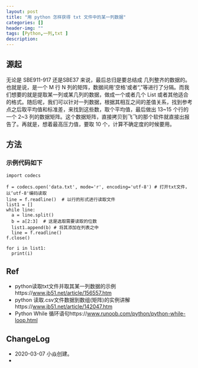 ```yaml
---
layout: post
title: "用 python 怎样获得 txt 文件中的某一列数据"
categories: []
header-img: ""
tags: [Python,一列,txt ]
description: 
---
```


## 源起

无论是 SBE911-917 还是SBE37 来说，最后总归是要总结成 几列整齐的数据的。也就是说，是一个 M 行 N 列的矩阵，数据间用'空格'或者“,”等进行了分隔。而我们想要的就是提取某一列或某几列的数据，做成一个或者几个 List 或者其他适合的格式。随后呢，我们可以针对一列数据，根据其相互之间的差值关系，找到参考点之后取平均值和标准差，来找到这些数，取个平均值，最后做出 13~15 个行的一个 2~3 列的数据矩阵。这个数据矩阵，直接拷贝到飞飞的那个软件就直接出报告了。再就是，想着最高压力值，要取 10 个，计算不确定度的时候要用。



## 方法

### 示例代码如下

```
import codecs
 
f = codecs.open('data.txt', mode='r', encoding='utf-8') # 打开txt文件，以‘utf-8'编码读取
line = f.readline()  # 以行的形式进行读取文件
list1 = []
while line:
  a = line.split()
  b = a[2:3]  # 这是选取需要读取的位数
  list1.append(b) # 将其添加在列表之中
  line = f.readline()
f.close()
 
for i in list1:
  print(i)
```









## Ref

-   python读取txt文件并取其某一列数据的示例https://www.jb51.net/article/156557.htm
-   python 读取.csv文件数据到数组(矩阵)的实例讲解https://www.jb51.net/article/142047.htm
-   Python While 循环语句https://www.runoob.com/python/python-while-loop.html

## ChangeLog

-   2020-03-07 小焱创建。
-   
